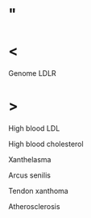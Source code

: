 # "

# <

Genome LDLR

# >

High blood LDL

High blood cholesterol

Xanthelasma

Arcus senilis

Tendon xanthoma

Atherosclerosis
